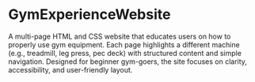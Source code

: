 # GymExperienceWebsite
A multi-page HTML and CSS website that educates users on how to properly use gym equipment. Each page highlights a different machine (e.g., treadmill, leg press, pec deck) with structured content and simple navigation. Designed for beginner gym-goers, the site focuses on clarity, accessibility, and user-friendly layout.
